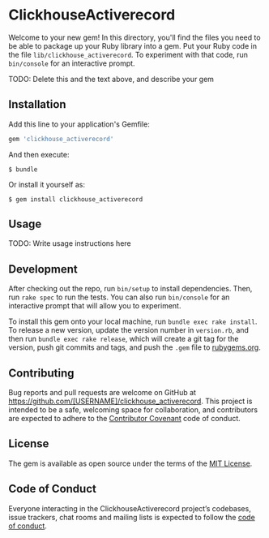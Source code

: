 # ClickhouseActiverecord

Welcome to your new gem! In this directory, you'll find the files you need to be able to package up your Ruby library into a gem. Put your Ruby code in the file `lib/clickhouse_activerecord`. To experiment with that code, run `bin/console` for an interactive prompt.

TODO: Delete this and the text above, and describe your gem

## Installation

Add this line to your application's Gemfile:

```ruby
gem 'clickhouse_activerecord'
```

And then execute:

    $ bundle

Or install it yourself as:

    $ gem install clickhouse_activerecord

## Usage

TODO: Write usage instructions here

## Development

After checking out the repo, run `bin/setup` to install dependencies. Then, run `rake spec` to run the tests. You can also run `bin/console` for an interactive prompt that will allow you to experiment.

To install this gem onto your local machine, run `bundle exec rake install`. To release a new version, update the version number in `version.rb`, and then run `bundle exec rake release`, which will create a git tag for the version, push git commits and tags, and push the `.gem` file to [rubygems.org](https://rubygems.org).

## Contributing

Bug reports and pull requests are welcome on GitHub at https://github.com/[USERNAME]/clickhouse_activerecord. This project is intended to be a safe, welcoming space for collaboration, and contributors are expected to adhere to the [Contributor Covenant](http://contributor-covenant.org) code of conduct.

## License

The gem is available as open source under the terms of the [MIT License](https://opensource.org/licenses/MIT).

## Code of Conduct

Everyone interacting in the ClickhouseActiverecord project’s codebases, issue trackers, chat rooms and mailing lists is expected to follow the [code of conduct](https://github.com/[USERNAME]/clickhouse_activerecord/blob/master/CODE_OF_CONDUCT.md).
